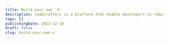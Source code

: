```yaml
---
title: Build your own 'X'
description: CodeCrafters is a platform that enable developers to rebuild famoux tech products like a DNS Server or Docker. Let me tell you how it went for me.
tags: []
publishingDate: 2023-12-10
draft: false
slug: build-your-own-x
---
```

